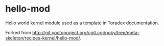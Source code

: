 # hello-mod
Hello world kernel module used as a template in Toradex documentation.

Forked from http://git.yoctoproject.org/cgit.cgi/poky/tree/meta-skeleton/recipes-kernel/hello-mod/.
